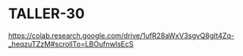 # TALLER-30

https://colab.research.google.com/drive/1ufR28aWxV3sgvQ8gIt4Zq-_heqzuTZzM#scrollTo=LBOufnwIsEcS
